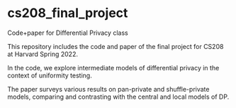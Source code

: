 # cs208_final_project
Code+paper for Differential Privacy class


This repository includes the code and paper of the final project for CS208 at Harvard Spring 2022. 

In the code, we explore intermediate models of differential privacy in the context of uniformity testing.

The paper surveys various results on pan-private and shuffle-private models, comparing and contrasting with the central and local models of DP.
